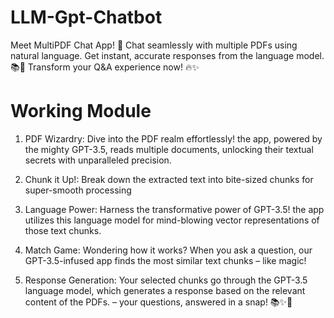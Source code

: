 # LLM-Gpt-Chatbot
Meet MultiPDF Chat App! 🚀 Chat seamlessly with multiple PDFs using natural language. Get instant, accurate responses from the language model. 📚💬 Transform your Q&A experience now! 🔥✨

# Working Module

1.  PDF Wizardry: Dive into the PDF realm effortlessly! the app, powered by the mighty GPT-3.5, reads multiple documents, unlocking their textual secrets with unparalleled precision.

2.  Chunk it Up!: Break down the extracted text into bite-sized chunks for super-smooth processing

3.  Language Power: Harness the transformative power of GPT-3.5! the app utilizes this language model for mind-blowing vector representations of those text chunks.

4.  Match Game: Wondering how it works? When you ask a question, our GPT-3.5-infused app finds the most similar text chunks – like magic!

5.  Response Generation: Your selected chunks go through the GPT-3.5 language model, which generates a response based on the relevant content of the PDFs. – your questions, answered in a snap! 📚✨🚀
